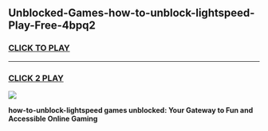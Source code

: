 
## Unblocked-Games-how-to-unblock-lightspeed-Play-Free-4bpq2
<h3>
<a href="https://premium76.site?title=how-to-unblock-lightspeed&ref=20M">CLICK TO PLAY</a></h3>
<hr>

<h3>
<a href="https://premium76.site?title=how-to-unblock-lightspeed&ref=20M">CLICK 2 PLAY</a>
  
</h3>

<a href="https://premium76.site?title=how-to-unblock-lightspeed&ref=19M"><img src="https://clearcache.store/games.png"></a>


**how-to-unblock-lightspeed games unblocked: Your Gateway to Fun and Accessible Online Gaming**
